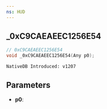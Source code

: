 ```yaml
---
ns: HUD
---
```

## _0xC9CAEAEEC1256E54

```c
// 0xC9CAEAEEC1256E54
void _0xC9CAEAEEC1256E54(Any p0);
```

```
NativeDB Introduced: v1207
```

## Parameters
* **p0**:
